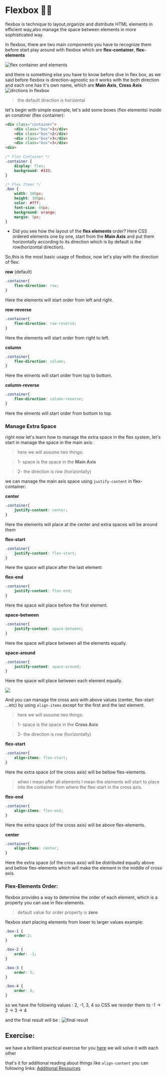 # Flexbox 👩‍💻

flexbox is technique to layout,organize and distribute HTML elements in efficient way,also manage the space between elements in more sophisticated way.


In flexbox, there are two main components you have to recognize them before start play around with flexbox which are **flex-container**, **flex-elements**

![flex container and elements](https://dab1nmslvvntp.cloudfront.net/wp-content/uploads/2014/07/1404915977flex-container-and-elements.png)

and there is something else you have to know before dive in flex box, as we said before flexbox is direction-agnostic so it works with the both direction and each one has it's own name, which are **Main Axis**, **Cross Axis**
![dirctions in flexbox](https://i.imgur.com/NRx4Hb3.png)

> the default direction is horizental

let's begin with simple example, let's add some boxes (flex elements) inside an conatiner (flex container):
```html
<div class="container">
    <div class="box">1</div>
    <div class="box">2</div>
    <div class="box">3</div>
    <div class="box">3</div>
<div>
```

```css
/* Flex Container */
.container {
    display: flex;
    background: #333;
}

/* Flex Items */
.box {
    width: 300px;
    height: 300px;
    color: #fff;
    font-size: 60px;
    background: orange;
    margin: 5px;
}
```

- Did you see how the layout of the **flex elements** order?
Here CSS ordered elements one by one, start from the **Main Axis** and put them horizontally according to its direction which is by default is the row(horizontal direction).


So,this is the most basic usage of flexbox, now let's play with the direction of flex: 

 **row** (default)
```css
.container{
    flex-direction: row;
}
```
Here the elements will start order from left and right.

 **row-reverse**
```css
.container{
    flex-direction: row-reverse;
}
```
Here the elements will start order from right to left.


 **column**
```css
.container{
    flex-direction: column;
}
```
Here the elments will start order from top to bottom.

**column-reverse**
```css
.container{
    flex-direction: column-reverse;
}
```
Here the elments will start order from bottom to top.



### Manage Extra Space

right now let's learn how to manage the extra space in the flex system, let's start in manage the space in the main axis:
>here we will assume two things:

> 1-  space is the space in the **Main Axis**

> 2-  the direction is row (horizontally)
> 

we can manage the main axis space using ```justify-content``` in flex-container: 

**center**
```css
.container{
    justify-content: center;
}
```
Here the elements will place at the center and extra spaces will be around them

**flex-start**
```css
.container{
    justify-content: flex-start;
}
```
Here the space will place after the last element


**flex-end**
```css
.container{
    justify-content: flex-end;
}
```
Here the space will place before the first element.

**space-between**
```css
.container{
    justify-content: space-between;
}
```
Here the space will place between all the elements equally.

**space-around**
```css
.container{
    justify-content: space-around;
}
```
Here the space will place between each element equally.

![](https://www.w3.org/TR/css-flexbox-1/images/flex-pack.svg)

And you can manage the cross axis with above values (center, flex-start ...etc) by using ```align-items``` except for the first and the last element. 


>here we will assume two things:

> 1-  space is the space in the **Cross Axis**

> 2-  the direction is row (horizontally)


**flex-start**
```css
.container{
    align-items: flex-start;
}
```
Here the extra space (of the cross axis) will be bellow flex-elements.

> when i mean after all elements I mean the elements will start to place into the container from where the flex-start in the cross axis.

**flex-end**
```css
.container{
    align-items: flex-end;
}
```
Here the extra space (of the cross axis) will be above flex-elements.


**center**
```css
.container{
    align-items: center;
}
```
Here the extra space (of the cross axis) will be distributed equally above and bellow flex-elements which will make the element in the middle of cross axis.

### **Flex-Elements Order**:
flexbox provides a way to determine the order of each element, which is a property you can use in flex-elements.

> default value for order property is **zero**
> 

flexbox start placing elements from lower to larger values
example:
```css
.box-1 {
    order:2;
}

.box-2 {
    order: -1;
}

.box-3 {
    order: 3;
}

.box-4 {
    order: 4;
}

```

so we have the following values : 2, -1, 3, 4 so CSS we reorder them to -1 -> 2 -> 3 -> 4

and the final result will be :
![final result](https://i.imgur.com/3jFOMYi.png)

## Exercise: 
we have a brillient practical exercise for you [here](https://flexboxfroggy.com/) we will solve it with each other

that's it for additional reading about things like ```align-content``` you can following links: [Additional Resources](./resources.md)
